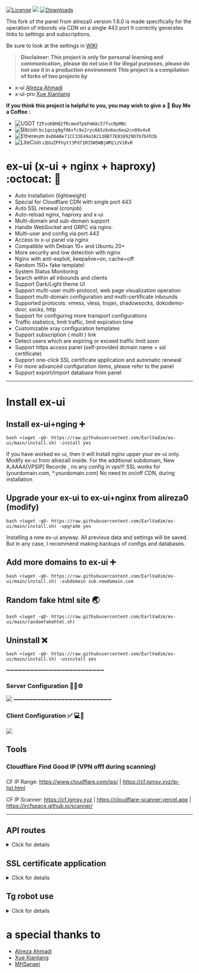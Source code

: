 [![License](https://img.shields.io/badge/license-GPL%20V3-blue.svg?longCache=true)](https://www.gnu.org/licenses/gpl-3.0.en.html)
![](https://img.shields.io/github/v/release/EarlVadim/ex-ui.svg)
[![Downloads](https://img.shields.io/github/downloads/EarlVadim/ex-ui/total.svg)](https://img.shields.io/github/downloads/EarlVadim/ex-ui/total.svg)

This fork of the panel from alireza0 version 1.6.0 is made specifically for the operation of inbonds via CDN on a single 443 port
It correctly generates links to settings and subscriptions.

Be sure to look at the settings in [WIKI](https://github.com/EarlVadim/ex-ui/wiki)

> **Disclaimer: This project is only for personal learning and communication,** 
> **please do not use it for illegal purposes, please do not use it in a production environment**
> **This project is a compilation of forks of two projects by**
- x-ui [Alireza Ahmadi](https://github.com/alireza0)
- x-ui-pro [Xue Xianliang](https://github.com/GFW4Fun)

**If you think this project is helpful to you, you may wish to give a** :star2:
**Buy Me a Coffee :**

- ![USDT](https://img.shields.io/badge/Donate-USDT-orange?style=flat-square&logo=Tether) `TZFsoK8H82fRcmo4TpGFmKAc57fvcRpMBc`
- ![Bitcoin](https://img.shields.io/badge/Donate-BTC-orange?style=flat-square&logo=bitcoin) `bc1qxzg9gf06xfc9x2ryc665zkn6ec6ea2cn09v4v8`
- ![Ethereum](https://img.shields.io/badge/Donate-ETH-blueviolet?style=flat-square&logo=Ethereum) `0xD6ABe71CC33E49a3A2138B77E838929D7b7bFD3b`
- ![LiteCoin](https://img.shields.io/badge/Donate-LTC-blue?style=flat-square&logo=Litecoin) `LQUuZPFUytt3Pdf1MJ5W5WBjWM21zViRvR`


# ex-ui (x-ui + nginx + haproxy) :octocat:	:open_file_folder:	

- Auto Installation (lightweight)
- Special for Cloudflare CDN with single port 443
- Auto SSL renewal (cronjob)
- Auto-reload nginx, haproxy and x-ui
- Multi-domain and sub-domain support
- Handle WebSocket and GRPC via nginx.
- Multi-user and config via port 443
- Access to x-ui panel via nginx
- Compatible with Debian 10+ and Ubuntu 20+
- More security and low detection with nginx
- Nginx with anti-exploit, keepalive=on, cache=off
- Random 150+ fake template!
- System Status Monitoring
- Search within all inbounds and clients
- Support Dark/Light theme UI
- Support multi-user multi-protocol, web page visualization operation
- Support multi-domain configuration and multi-certificate inbounds
- Supported protocols: vmess, vless, trojan, shadowsocks, dokodemo-door, socks, http
- Support for configuring more transport configurations
- Traffic statistics, limit traffic, limit expiration time
- Customizable xray configuration templates
- Support subscription ( multi ) link
- Detect users which are expiring or exceed traffic limit soon
- Support https access panel (self-provided domain name + ssl certificate)
- Support one-click SSL certificate application and automatic renewal
- For more advanced configuration items, please refer to the panel
- Support export/import database from panel

--------------------------------------------------------------------------------------

# Install ex-ui


## Install ex-ui+nging :heavy_plus_sign:
```
bash <(wget -qO- https://raw.githubusercontent.com/EarlVadim/ex-ui/main/install.sh) -install yes
```
If you have worked ex-ui, then it will Install nginx upper your ex-ui only.
Modify ex-ui from alireza0 inside.
For the additional subdomain, New A,AAAA[VPSIP] Recorde , no any config in vps!!!
SSL works for (yourdomain.com, *.yourdomain.com)
No need to on/off CDN, during installation

## Upgrade your ex-ui to ex-ui+nginx from alireza0 (modify)
```
bash <(wget -qO- https://raw.githubusercontent.com/EarlVadim/ex-ui/main/install.sh) -upgrade yes
```
Installing a new ex-ui anyway. All previous data and settings will be saved.
But in any case, I recommend making backups of configs and databases.

## Add more domains to ex-ui :heavy_plus_sign:
```
bash <(wget -qO- https://raw.githubusercontent.com/EarlVadim/ex-ui/main/install.sh) -subdomain sub.newdomain.com
```

## Random fake html site :earth_asia:
```
bash <(wget -qO- https://raw.githubusercontent.com/EarlVadim/ex-ui/main/randomfakehtml.sh)
```

## Uninstall :x:
```
bash <(wget -qO- https://raw.githubusercontent.com/EarlVadim/ex-ui/main/install.sh) -uninstall yes
```

➖➖➖➖➖➖➖➖➖➖➖➖➖➖➖➖➖➖➖➖➖➖➖➖➖
### Server Configuration :wrench:🐧⚙️
![](https://github.com/EarlVadim/ex-ui/wiki)
➖➖➖➖➖➖➖➖➖➖➖➖➖➖➖➖➖➖➖➖➖➖➖➖➖
### Client Configuration :white_check_mark:	:computer:🔌
![](https://raw.githubusercontent.com/EarlVadim/ex-ui/main/media/client_config.png)

## Tools
### Cloudflare Find Good IP (VPN off❗ during scanning)

CF IP Range: https://www.cloudflare.com/ips/ | https://cf.igmsy.xyz/ip-list.html

CF IP Scanner:
https://cf.igmsy.xyz |
https://cloudflare-scanner.vercel.app |
https://ircfspace.github.io/scanner/

----------------------------------------------------------------------------------------

## API routes

<details>
  <summary>Click for details</summary>

- `/login` with `PUSH` user data: `{username: '', password: ''}` for login
- `/xui/API/inbounds` base for following actions:

| Method | Path                            | Action                                    |
| :----: | ------------------------------- | ----------------------------------------- |
| `GET`  | `"/"`                           | Get all inbounds                          |
| `GET`  | `"/get/:id"`                    | Get inbound with inbound.id               |
| `GET`  | `"/createbackup"`               | Telegram bot sends backup to admins       |
| `POST` | `"/add"`                        | Add inbound                               |
| `POST` | `"/del/:id"`                    | Delete Inbound                            |
| `POST` | `"/update/:id"`                 | Update Inbound                            |
| `POST` | `"/addClient/"`                 | Add Client to inbound                     |
| `POST` | `"/:id/delClient/:clientId"`    | Delete Client by clientId\*               |
| `POST` | `"/updateClient/:clientId"`     | Update Client by clientId\*               |
| `POST` | `"/getClientTraffics/:email"`   | Get Client's Traffic                      |
| `POST` | `"/resetAllTraffics"`           | Reset traffics of all inbounds            |
| `POST` | `"/resetAllClientTraffics/:id"` | Reset inbound clients traffics (-1: all)  |
| `POST` | `"/delDepletedClients/:id"`     | Delete inbound depleted clients (-1: all) |

\*- The field `clientId` should be filled by:

- `client.id` for VMESS and VLESS
- `client.password` for TROJAN
- `client.email` for Shadowsocks

# Environment Variables

| Variable       |                      Type                      | Default       |
| -------------- | :--------------------------------------------: | :------------ |
| XUI_LOG_LEVEL  | `"debug"` \| `"info"` \| `"warn"` \| `"error"` | `"info"`      |
| XUI_DEBUG      |                   `boolean`                    | `false`       |
| XUI_BIN_FOLDER |                    `string`                    | `"bin"`       |
| XUI_DB_FOLDER  |                    `string`                    | `"/etc/x-ui"` |

</details>

## SSL certificate application

<details>
  <summary>Click for details</summary>

### Certbot

```bash
snap install core; snap refresh core
snap install --classic certbot
ln -s /snap/bin/certbot /usr/bin/certbot

certbot certonly --standalone --register-unsafely-without-email --non-interactive --agree-tos -d <Your Domain Name>
```

</details>

## Tg robot use

<details>
  <summary>Click for details</summary>

ex-ui supports daily traffic notification, panel login reminder and other functions through the Tg robot. To use the Tg robot, you need to apply for the specific application tutorial. You can refer to the [blog](https://coderfan.net/how-to-use-telegram-bot-to-alarm-you-when-someone-login-into-your-vps.html)
Set the robot-related parameters in the panel background, including:

- Tg robot Token
- Tg robot ChatId
- Tg robot cycle runtime, in crontab syntax
- Tg robot Expiration threshold
- Tg robot Traffic threshold
- Tg robot Enable send backup in cycle runtime
- Tg robot Enable CPU usage alarm threshold

Reference syntax:

- 30 \* \* \* \* \* //Notify at the 30s of each point
- 0 \*/10 \* \* \* \* //Notify at the first second of each 10 minutes
- @hourly // hourly notification
- @daily // Daily notification (00:00 in the morning)
- @every 8h // notify every 8 hours

### Telegram Bot Features

- Report periodic
- Login notification
- CPU threshold notification
- Threshold for Expiration time and Traffic to report in advance
- Support client report menu if client's telegram ID or telegram UserName added to the user's configurations
- Support telegram traffic report searched with UUID (VMESS/VLESS) or Password (TROJAN) - anonymously
- Menu based bot
- Search client by email ( only admin )
- Check all inbounds
- Check server status
- Check depleted users
- Receive backup by request and in periodic reports
- Multi language bot
</details>


# a special thanks to

- [Alireza Ahmadi](https://github.com/alireza0)
- [Xue Xianliang](https://github.com/GFW4Fun)
- [MHSanaei](https://github.com/MHSanaei)
